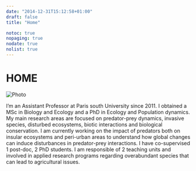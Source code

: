 ```yaml
---
date: "2014-12-31T15:12:58+01:00"
draft: false
title: "Home"

notoc: true
nopaging: true
nodate: true
nolist: true
---
```

# HOME

![Photo](/static/1(3).jpg)

I’m an Assistant Professor at Paris south University since 2011. I obtained a MSc in Biology and Ecology and a PhD in Ecology and Population dynamics. My main research areas are focused on predator-prey dynamics, invasive species, disturbed ecosystems, biotic interactions and biological conservation. I am currently working on the impact of predators both on insular ecosystems and peri-urban areas to understand how global changes can induce disturbances in predator-prey interactions. I have co-supervised 1 post-doc, 2 PhD students. I am responsible of 2 teaching units and involved in applied research programs regarding overabundant species that can lead to agricultural issues.